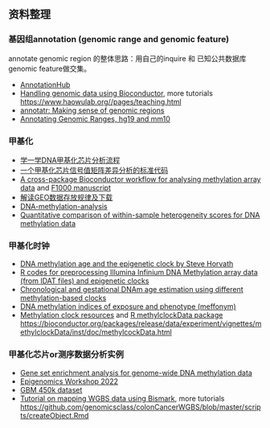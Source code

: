 
## 资料整理
### 基因组annotation (genomic range and genomic feature)
annotate genomic region 的整体思路：用自己的inquire 和 已知公共数据库genomic feature做交集。
- [AnnotationHub](https://bioconductor.org/packages/release/bioc/html/AnnotationHub.html)
- [Handling genomic data using Bioconductor](http://www.haowulab.org/teaching/bioc/genomicRanges.pdf), more tutorials https://www.haowulab.org//pages/teaching.html
- [annotatr: Making sense of genomic regions](https://www.bioconductor.org/packages/devel/bioc/vignettes/annotatr/inst/doc/annotatr-vignette.html)
- [Annotating Genomic Ranges, hg19 and mm10](https://bioconductor.riken.jp/packages/3.14/workflows/vignettes/annotation/inst/doc/Annotating_Genomic_Ranges.html#mouse-mm10)

### 甲基化
- [学一学DNA甲基化芯片分析流程](https://www.jieandze1314.com/post/cnposts/227/)
- [一个甲基化芯片信号值矩阵差异分析的标准代码](https://github.com/jmzeng1314/methy_array)
- [A cross-package Bioconductor workflow for analysing methylation array data](http://bioconductor.org/packages/release/workflows/vignettes/methylationArrayAnalysis/inst/doc/methylationArrayAnalysis.html) and [F1000 manuscript](https://pubmed.ncbi.nlm.nih.gov/27347385/)
- [解读GEO数据存放规律及下载](https://mp.weixin.qq.com/s?__biz=MzAxMDkxODM1Ng==&mid=2247486063&idx=1&sn=156bee5397e979722b36b78284188538&scene=21#wechat_redirect) 
- [DNA-methylation-analysis](https://github.com/crazyhottommy/DNA-methylation-analysis)
- [Quantitative comparison of within-sample heterogeneity scores for DNA methylation data](https://github.com/MPIIComputationalEpigenetics/WSHPackage) 

### 甲基化时钟
- [DNA methylation age and the epigenetic clock by Steve Horvath](https://horvath.genetics.ucla.edu/html/dnamage/)
- [R codes for preprocessing Illumina Infinium DNA Methylation array data (from IDAT files) and epigenetic clocks](https://github.com/wt2015-github/Methylation-array) 
- [Chronological and gestational DNAm age estimation using different methylation-based clocks](https://rpubs.com/jrgonzalezISGlobal/methylclock)
- [DNA methylation indices of exposure and phenotype (meffonym)](https://github.com/perishky/meffonym/)
- [Methylation clock resources](https://github.com/yiluyucheng/dnaMethyAge) and [R methylclockData package](https://github.com/isglobal-brge/methylclockData) https://bioconductor.org/packages/release/data/experiment/vignettes/methylclockData/inst/doc/methylcockData.html

### 甲基化芯片or测序数据分析实例
- [Gene set enrichment analysis for genome-wide DNA methylation data](https://github.com/Oshlack/methyl-geneset-testing)
- [Epigenomics Workshop 2022](https://nbis-workshop-epigenomics.readthedocs.io/en/latest/index.html)
- [GBM 450k dataset](https://jokergoo.github.io/cola_examples/GBM_450K/)
- [Tutorial on mapping WGBS data using Bismark](http://statisticalrecipes.blogspot.com/2015/05/tutorial-on-mapping-wgbs-data-using.html), more tutorials https://github.com/genomicsclass/colonCancerWGBS/blob/master/scripts/createObject.Rmd


